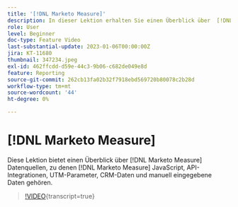```yaml
---
title: '[!DNL Marketo Measure]'
description: In dieser Lektion erhalten Sie einen Überblick über  [!DNL Marketo Measure]  Datenquellen, zu denen  [!DNL Marketo Measure] JavaScript, API-Integrationen, UTM-Parameter, CRM-Daten und manuell eingegebene Daten gehören.
role: User
level: Beginner
doc-type: Feature Video
last-substantial-update: 2023-01-06T00:00:00Z
jira: KT-11680
thumbnail: 347234.jpeg
exl-id: 462ffcdd-d59e-44c3-9b06-c682de049e8d
feature: Reporting
source-git-commit: 262cb13fa02b32f7918ebd569720b80078c2b28d
workflow-type: tm+mt
source-wordcount: '44'
ht-degree: 0%

---
```


# [!DNL Marketo Measure]

Diese Lektion bietet einen Überblick über [!DNL Marketo Measure] Datenquellen, zu denen [!DNL Marketo Measure] JavaScript, API-Integrationen, UTM-Parameter, CRM-Daten und manuell eingegebene Daten gehören.

>[!VIDEO](https://video.tv.adobe.com/v/347234/?learn=on){transcript=true}
